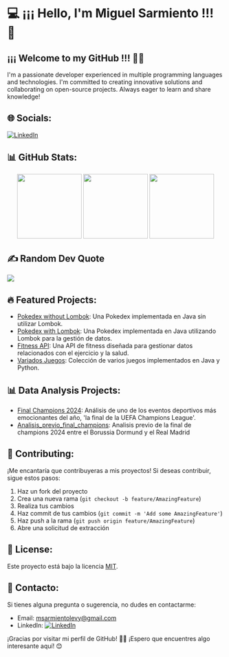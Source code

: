 # 💻 ¡¡¡ Hello, I'm Miguel Sarmiento !!! 👋

## ¡¡¡ Welcome to my GitHub !!! 👨‍🎓
I'm a passionate developer experienced in multiple programming languages and technologies. I'm committed to creating innovative solutions and collaborating on open-source projects. Always eager to learn and share knowledge!

## 🌐 Socials:
[![LinkedIn](https://img.shields.io/badge/LinkedIn-%230077B5.svg?logo=linkedin&logoColor=white)](https://www.linkedin.com/in/miguel-sarmiento-)

## 📊 GitHub Stats:
<div align="center">
  <img src="https://github-readme-stats.vercel.app/api?username=miguelASL&theme=blue-green&hide_border=false&include_all_commits=false&count_private=false" height="150" />
  <img src="https://github-readme-streak-stats.herokuapp.com/?user=miguelASL&theme=blue-green&hide_border=false" height="150" />
  <img src="https://github-readme-stats.vercel.app/api/top-langs/?username=miguelASL&theme=blue-green&hide_border=false&include_all_commits=false&count_private=false&layout=compact" height="150" />
</div>

## ✍️ Random Dev Quote
![](https://quotes-github-readme.vercel.app/api?type=horizontal&theme=radical)

## 🔥 Featured Projects:
- [Pokedex without Lombok](https://github.com/miguelASL/Ejemplo-Pokedex): Una Pokedex implementada en Java sin utilizar Lombok.
- [Pokedex with Lombok](https://github.com/miguelASL/Ejemplo-Pokedex-lombok): Una Pokedex implementada en Java utilizando Lombok para la gestión de datos.
- [Fitness API](https://github.com/miguelASL/ayuda_fitnes): Una API de fitness diseñada para gestionar datos relacionados con el ejercicio y la salud.
- [Variados Juegos](https://github.com/miguelASL/juegos): Colección de varios juegos implementados en Java y Python.

## 📊 Data Analysis Projects:
- [Final Champions 2024](https://github.com/miguelASL/final_champions_2024): Análisis de uno de los eventos deportivos más emocionantes del año, 'la final de la UEFA Champions League'.
- [Analisis_previo_final_champions](https://github.com/miguelASL/analisis-previo-final-champions): Analisis previo de la final de champions 2024 entre el Borussia Dormund y el Real Madrid
## 🤝 Contributing:
¡Me encantaría que contribuyeras a mis proyectos! Si deseas contribuir, sigue estos pasos:
1. Haz un fork del proyecto
2. Crea una nueva rama (`git checkout -b feature/AmazingFeature`)
3. Realiza tus cambios
4. Haz commit de tus cambios (`git commit -m 'Add some AmazingFeature'`)
5. Haz push a la rama (`git push origin feature/AmazingFeature`)
6. Abre una solicitud de extracción

## 📝 License:
Este proyecto está bajo la licencia [MIT](https://choosealicense.com/licenses/mit/).

## 📧 Contacto:
Si tienes alguna pregunta o sugerencia, no dudes en contactarme:
- Email: msarmientolevy@gmail.com
- LinkedIn: [![LinkedIn](https://img.shields.io/badge/LinkedIn-%230077B5.svg?logo=linkedin&logoColor=white)](https://www.linkedin.com/in/miguel-sarmiento-)

¡Gracias por visitar mi perfil de GitHub! 👨‍💻 ¡Espero que encuentres algo interesante aquí! 😊

